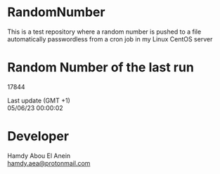 # RandomNumber    
This is a test repository where a random number is pushed to a file automatically passwordless from a cron job in my Linux CentOS server    
# Random Number of the last run   
17844
      
Last update (GMT +1)    
05/06/23 00:00:02
# Developer    
Hamdy Abou El Anein   
hamdy.aea@protonmail.com

